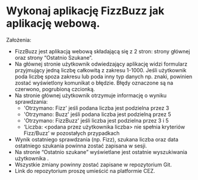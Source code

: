 # Wykonaj aplikację FizzBuzz jak aplikację webową.

Założenia:
- FizzBuzz jest aplikacją webową składającą się z 2 stron: strony głównej oraz
strony “Ostatnio Szukane”.
- Na głównej stronie użytkownik odwiedzający aplikację widzi formularz
przyjmujący jedną liczbę całkowitą z zakresu 1-1000. Jeśli użytkownik poda
liczbę spoza zakresu lub poda inny typ danych np. znaki, powinien zostać
wyświetlony komunikat o błędzie. Błędy oznaczone są na czerwono,
pogrubioną czcionką.
- Na stronie głównej użytkownik otrzymuje informację o wyniku
sprawdzania:
  - 'Otrzymano: Fizz' jeśli podana liczba jest podzielna przez 3
  - 'Otrzymano: Buzz' jeśli podana liczba jest podzielną przez 5
  - 'Otrzymano: FizzBuzz' jeśli liczba jest podzielna przez 3 i 5
  - ‘Liczba: <podana przez użytkownika liczba> nie spełnia kryteriów
Fizz/Buzz’ w pozostałych przypadkach
- Wynik ostatniego sprawdzania (np. Fizz), szukana liczba oraz data
ostatniego szukania powinna zostać zapisana w sesji.
- Na stronie “Ostatnio szukane” wyświetlane jest ostatnie wyszukiwania
użytkownika .
- Wszystkie zmiany powinny zostać zapisane w repozytorium Git.
- Link do repozytorium proszę umieścić na platformie CEZ.
